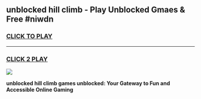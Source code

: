 
## unblocked hill climb - Play Unblocked Gmaes & Free #niwdn
<h3>
<a href="https://news.freeplayer.one?title=unblocked_hill_climb&ref=24F">CLICK TO PLAY</a></h3>
<hr>

<h3>
<a href="https://news.freeplayer.one?title=unblocked_hill_climb&ref=24F">CLICK 2 PLAY</a>
  
</h3>

<a href="https://news.freeplayer.one?title=unblocked_hill_climb&ref=24F/"><img src="https://clearcache.store/games.png"></a>


**unblocked hill climb games unblocked: Your Gateway to Fun and Accessible Online Gaming**

